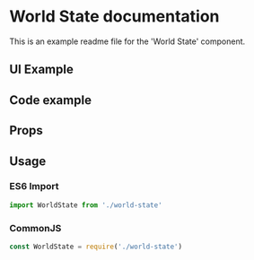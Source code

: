 # World State documentation

This is an example readme file for the 'World State' component.

## UI Example

<!-- STORY -->

## Code example

<!-- SOURCE -->

## Props

<!-- PROPS -->

## Usage

### ES6 Import
```js
import WorldState from './world-state'
```

### CommonJS

```js
const WorldState = require('./world-state')
